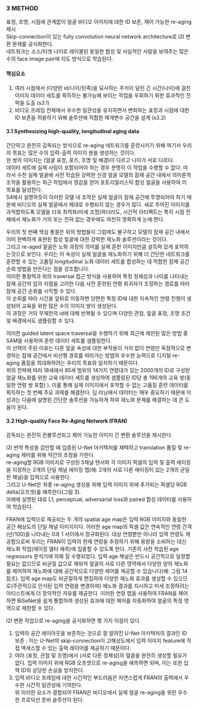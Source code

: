 ### 3 METHOD
표정, 조명, 시점에 관계없이 얼굴 비디오 이미지에 대한 ID 보존, 제어 가능한 re-aging 제시  
Skip-connection이 있는 fully convolution neural network architecture로 I2I 변환 문제를 공식화한다.  
네트워크는 소스/타겟 나이로 레이블된 동일한 합성 및 사실적인 사람을 보여주는 많은 수의 face image pair에 지도 방식으로 학습된다.  

#### 핵심요소
1) 여러 시점에서 (다양한 id/나이/민족)을 묘사하는 주석이 달린 긴 시간(나이)에 걸친 이미지 데이터 세트를 획득하는 불가능해 보이는 작업을 우회하기 위한 효과적인 전략을 도출 (s3.1)  
2) 비디오 프레임 전체에서 우수한 일관성을 유지하면서 변화하는 표정과 시점에 대한 ID 보존을 허용하기 위해 솔루션에 적합한 매개변수 공간을 설계 (s3.2)

#### 3.1 Synthesizing high-quality, longitudinal aging data

간단하고 완전히 감독되는 방식으로 re-aging 네트워크를 훈련시키기 위해 여기서 우리의 목표는 많은 수의 입력-출력 이미지 쌍을 생성하는 것이다.  
한 쌍의 이미지는 (얼굴 표정, 포즈, 조명 및 배경)이 다르고 나이가 서로 다르다.  
데이터 세트에 실제 사람이 포함되어야 하는 경우 분명히 이 작업을 수행할 수 없다. 따라서 수천 실제 얼굴에 사전 학습된 강력한 신경 얼굴 모델의 잠재 공간 내에서 의미론적 조작을 활용하는 최근 작업에서 영감을 얻어 포토리얼리스틱 합성 얼굴을 사용하여 이 목표를 달성한다.  
S4에서 설명하듯이 이러한 모델 내 조작은 실제 얼굴이 잠재 공간에 투영되어야 하기 때문에 비디오의 실제 얼굴에서 제대로 수행되지 않는 경우가 많다. 
새로 주어진 이미지를 과적합하도록 모델을 더욱 최적화(미세 조정)하더라도, 시간적 아티팩트는 특히 시점 전체에서 재노화가 거의 또는 전혀 없는 경우에도 여전히 명확하게 눈에 띈다.  

우리의 첫 번째 핵심 통찰은 위의 방법들이 그럼에도 불구하고 모델의 잠재 공간 내에서 이미 완벽하게 표현된 합성 얼굴에 대한 강력한 재노화 솔루션이라는 것이다.  
그리고 re-aged 얼굴은 노화 과정의 의미를 실제 훈련 이미지만큼 설득력 있게 포착하는것으로 보인다. 우리는 이 속성이 실제 얼굴을 재노화하기 위해 더 간단한 네트워크를 훈련할 수 있는 고품질 longitudinal 노화 데이터 세트를 합성하는 데 적합한 잠재 공간 순회 방법을 만든다는 점을 강조합니다.  
이러한 통찰력과 위의 traversal 접근 방식을 사용하여 특정 정체성과 나이를 나타내는 잠재 공간의 임의 지점을 고려한 다음 사전 훈련된 연령 회귀자가 조정하는 경로를 따라 잠재 공간 순회를 시작할 수 있다.  
이 순회를 따라 시간을 앞뒤로 이동하면 당면한 특정 ID에 대한 지속적인 연령 진행이 생성되어 교육을 위한 많은 수의 이미지 쌍이 생성된다.  
이 과정은 거의 무제한의 id에 대해 반복될 수 있으며 다양한 관점, 얼굴 표정, 조명 조건 및 배경에서도 샘플링할 수 있다.  

이러한 guided latent space traversal을 수행하기 위해 최근에 제안된 많은 방법 중 SAM을 사용하여 훈련 데이터 세트를 샘플링한다.  
이 선택의 주된 이유는 다른 얼굴 속성에 대한 부작용이 거의 없이 연령만 독점적으로 변경하는 잠재 공간에서 비선형 경로를 따라가는 방법의 우수한 능력으로 디지털 re-aging 품질을 최대화하려는 우리의 목표와 일치하기 때문이다.  
위의 전략에 따라 18세에서 85세 범위의 14가지 연령대가 있는 2000개의 ID로 구성된 얼굴 재노화를 위한 교육 데이터 세트를 생성하여 샘플링된 ID당 총 196개의 교육 쌍(동일한 연령 쌍 포함) ). 
이를 통해 실제 이미지에서 포착할 수 없는 고품질 훈련 데이터를 획득하는 첫 번째 주요 과제를 해결한다. 
딥 러닝에서 데이터는 매우 중요하기 때문에 이 성과는 다음에 설명된 간단한 솔루션을 가능하게 하여 재노화 문제를 해결하는 데 큰 도움이 된다.


#### 3.2 High-quality Face Re-Aging Network (FRAN)
감독되는 완전히 컨볼루션되고 제어 가능한 이미지 간 변환 솔루션을 제시한다.  

I2I 번역 특성을 감안할 때 입증된 U-Net 아키텍처를 채택하고 translation 품질 및 re-aging 제어를 위해 약간의 조정을 가한다.  
re-aging할 RGB 이미지로 구성된 5채널 텐서와 각 이미지 픽셀의 입력 및 출력 에이징을 지정하는 2개의 단일 채널 에이징 맵(예: 2개의 서로 다른 에이징이 있는 2개의 균일한 채널)을 입력으로 사용한다.  
그리고 U-Net은 최종 re-aging 생성을 위해 입력 이미지 위에 추가되는 픽셀당 RGB delta(오프셋)를 예측한다(그림 3).  
아래에 설명된 대로 L1, perceptual, adversarial loss와 paired 합성 데이터를 사용하여 학습된다.

FRAN에 입력으로 제공되는 두 개의  spatial age map은 입력 RGB 이미지와 동일한 공간 해상도의 단일 채널 이미지이다. 이러한 age map의 픽셀 값은 연속적인 연령 간격(년/100)을 나타내는 0과 1 사이에서 정규화된다. 대상 연령뿐만 아니라 입력 연령도 제공함으로써 우리는 FRAN이 입력의 현재 연령을 추정하기 위해 용량을 소비하는 대신 재노화 작업(에이징 델타 예측)에 집중할 수 있도록 한다. 기존의 사전 학습된 age regressors 분석기에 의해 잘 수행되었다. 입력 age 채널은 반드시 공간적으로 일정할 필요는 없으므로 비균질 값으로 채워져 얼굴의 서로 다른 영역에서 다양한 양의 재노화를 제어하여 재노화에 대해 공간적으로 다양한 제어를 제공할 수 있습니다(예: 그림 14 참조). 입력 age map도 비균질하게 편집하여 다양한 재노화 효과를 생성할 수 있으므로(주관적으로 인식된 입력 연령을 변경하여) 재노화 결과를 지시하고 미세 조정하려는 아티스트에게 더 창의적인 자유를 제공한다. 이러한 연령 맵을 사용하여 FRAN을 제어하면 BiSeNet을 쉽게 통합하여 생성된 효과에 대한 제어를 자동화하여 얼굴의 특정 영역으로 제한할 수 있다.  

I2I 변환 작업으로 re-aging을 공식화하면 몇 가지 이점이 있다.  
1) 입력의 공간 레이아웃을 보존하는 것으로 잘 알려진 U-Net 아키텍처의 결과인 ID 보존 : 이는 U-Net의 skip-connection이 고해상도에서 입력 이미지 feature에 직접 액세스할 수 있는 출력 레이어를 제공하기 때문이다.  
2) 여러 (표정, 관점 및 조명)에서 (서로 다른 정체성)의 얼굴을 완전히 생성할 필요가 없다. 입력 이미지 위에 RGB 오프셋으로 re-aging을 예측하면 되며, 이는 또한 입력 ID의 상당한 손실을 방지한다.  
3) 입력 비디오 프레임에 대한 시간적인 부드러움은 자연스럽게 FRAN의 출력에서 우수한 시간적 일관성에 기여한다.  
위 이러한 요소가 결합되어 FRAN은 비디오에서 실제 얼굴 re-aging을 위한 우수한 프로덕션 준비 솔루션이 된다.

